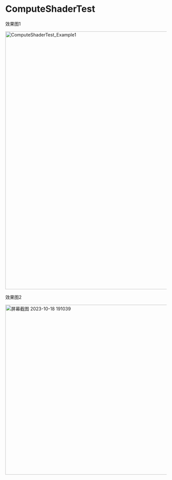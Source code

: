# ComputeShaderTest
效果图1

<img width="803" alt="ComputeShaderTest_Example1" src="https://github.com/yangpei1010110/ComputeShaderTest/assets/28611200/ceaaae63-f352-4a68-9c45-bf307afd1855">

效果图2

<img width="529" alt="屏幕截图 2023-10-18 191039" src="https://github.com/yangpei1010110/ComputeShaderTest/assets/28611200/b411c2ff-31fa-47f6-813f-fb20a5a040b3">
